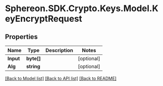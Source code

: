 # Sphereon.SDK.Crypto.Keys.Model.KeyEncryptRequest
## Properties

Name | Type | Description | Notes
------------ | ------------- | ------------- | -------------
**Input** | **byte[]** |  | [optional] 
**Alg** | **string** |  | [optional] 

[[Back to Model list]](../README.md#documentation-for-models) [[Back to API list]](../README.md#documentation-for-api-endpoints) [[Back to README]](../README.md)

